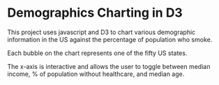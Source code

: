 # Demographics Charting in D3

This project uses javascript and D3 to chart various demographic information in the US against the percentage of population who smoke.

Each bubble on the chart represents one of the fifty US states.

The x-axis is interactive and allows the user to toggle between median income, % of population without healthcare, and median age.
